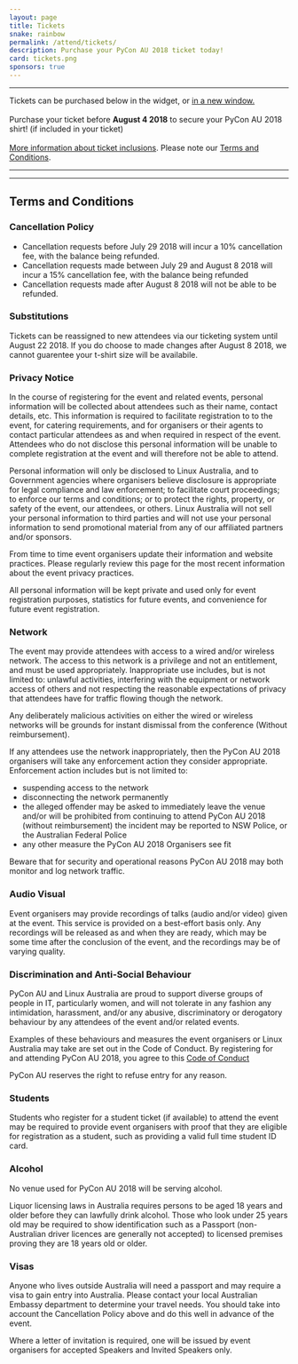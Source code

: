 ```yaml
---
layout: page
title: Tickets
snake: rainbow
permalink: /attend/tickets/
description: Purchase your PyCon AU 2018 ticket today!
card: tickets.png
sponsors: true
---
```

<script src='https://js.tito.io/v1' async></script>

<hr><span class="abstract">Tickets can be purchased below in the widget, or <a href="https://ti.to/pycon-au/2018">in a new window.</a><br><br>Purchase your ticket before <b>August 4 2018</b> to secure your PyCon AU 2018 shirt! (if included in your ticket)<br><br> <a href="/attend/ticket-tiers">More information about ticket inclusions</a>. Please note our <a href="#terms">Terms and Conditions</a>. </span>
<hr>

<tito-widget event="pycon-au/2018"></tito-widget>
<link rel="stylesheet" type="text/css" href='/static/css/tito.css' />

<hr>

<a name="#terms"></a>
## Terms and Conditions

### Cancellation Policy

* Cancellation requests before July 29 2018 will incur a 10% cancellation fee, with the balance being refunded. 
* Cancellation requests made between July 29 and August 8 2018 will incur a 15% cancellation fee, with the balance being refunded
* Cancellation requests made after August 8 2018 will not be able to be refunded. 

### Substitutions

Tickets can be reassigned to new attendees via our ticketing system until August 22 2018. If you do choose to made changes after August 8 2018, we cannot guarentee your t-shirt size will be availabile. 

### Privacy Notice

In the course of registering for the event and related events, personal information will be collected about attendees such as their name, contact details, etc. This information is required to facilitate registration to to the event, for catering requirements, and for organisers or their agents to contact particular attendees as and when required in respect of the event. Attendees who do not disclose this personal information will be unable to complete registration at the event and will therefore not be able to attend.

Personal information will only be disclosed to Linux Australia, and to Government agencies where organisers believe disclosure is appropriate for legal compliance and law enforcement; to facilitate court proceedings; to enforce our terms and conditions; or to protect the rights, property, or safety of the event, our attendees, or others. Linux Australia will not sell your personal information to third parties and will not use your personal information to send promotional material from any of our affiliated partners and/or sponsors.

From time to time event organisers update their information and website practices. Please regularly review this page for the most recent information about the event privacy practices.

All personal information will be kept private and used only for event registration purposes, statistics for future events, and convenience for future event registration.

### Network
The event may provide attendees with access to a wired and/or wireless network. The access to this network is a privilege and not an entitlement, and must be used appropriately. Inappropriate use includes, but is not limited to: unlawful activities, interfering with the equipment or network access of others and not respecting the reasonable expectations of privacy that attendees have for traffic flowing though the network.

Any deliberately malicious activities on either the wired or wireless networks will be grounds for instant dismissal from the conference (Without reimbursement).

If any attendees use the network inappropriately, then the PyCon AU 2018 organisers will take any enforcement action they consider appropriate. Enforcement action includes but is not limited to:
* suspending access to the network
* disconnecting the network permanently
* the alleged offender may be asked to immediately leave the venue and/or will be prohibited from continuing to attend PyCon AU 2018 (without reimbursement)
the incident may be reported to NSW Police, or the Australian Federal Police
* any other measure the PyCon AU 2018 Organisers see fit

Beware that for security and operational reasons PyCon AU 2018 may both monitor and log network traffic.

### Audio Visual

Event organisers may provide recordings of talks (audio and/or video) given at the event. This service is provided on a best-effort basis only. Any recordings will be released as and when they are ready, which may be some time after the conclusion of the event, and the recordings may be of varying quality.

### Discrimination and Anti-Social Behaviour
PyCon AU and Linux Australia are proud to support diverse groups of people in IT, particularly women, and will not tolerate in any fashion any intimidation, harassment, and/or any abusive, discriminatory or derogatory behaviour by any attendees of the event and/or related events.

Examples of these behaviours and measures the event organisers or Linux Australia may take are set out in the Code of Conduct. By registering for and attending PyCon AU 2018, you agree to this [Code of Conduct](/conduct)

PyCon AU reserves the right to refuse entry for any reason.


### Students
Students who register for a student ticket (if available) to attend the event may be required to provide event organisers with proof that they are eligible for registration as a student, such as providing a valid full time student ID card.

### Alcohol
No venue used for PyCon AU 2018 will be serving alcohol. 

Liquor licensing laws in Australia requires persons to be aged 18 years and older before they can lawfully drink alcohol. Those who look under 25 years old may be required to show identification such as a Passport (non-Australian driver licences are generally not accepted) to licensed premises proving they are 18 years old or older.

### Visas

Anyone who lives outside Australia will need a passport and may require a visa to gain entry into Australia. Please contact your local Australian Embassy department to determine your travel needs. You should take into account the Cancellation Policy above and do this well in advance of the event.

Where a letter of invitation is required, one will be issued by event organisers for accepted Speakers and Invited Speakers only. 
